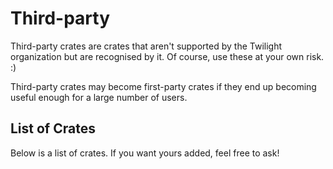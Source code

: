 # Third-party

Third-party crates are crates that aren't supported by the Twilight organization
but are recognised by it. Of course, use these at your own risk. :)

Third-party crates may become first-party crates if they end up becoming useful
enough for a large number of users.

## List of Crates

Below is a list of crates. If you want yours added, feel free to ask!

